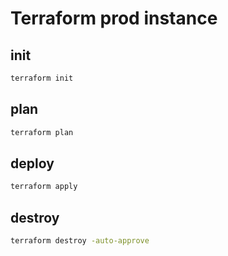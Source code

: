 # Terraform prod instance

## init
```bash
terraform init
```

## plan
```bash
terraform plan
```

## deploy
```bash
terraform apply
```

## destroy
```bash
terraform destroy -auto-approve
```